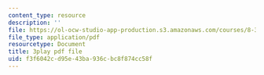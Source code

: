 ```yaml
---
content_type: resource
description: ''
file: https://ol-ocw-studio-app-production.s3.amazonaws.com/courses/8-334-statistical-mechanics-ii-statistical-physics-of-fields-spring-2014/f3f6042cd95e43ba936cbc8f874cc58f_00PK6cUCbnU.pdf
file_type: application/pdf
resourcetype: Document
title: 3play pdf file
uid: f3f6042c-d95e-43ba-936c-bc8f874cc58f
---
```

